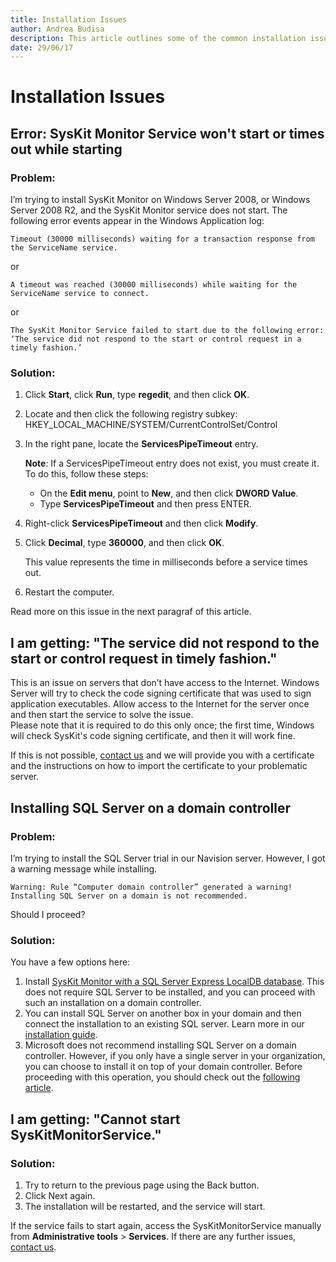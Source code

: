 ```yaml
---
title: Installation Issues
author: Andrea Budisa
description: This article outlines some of the common installation issues.
date: 29/06/17
---
```


# Installation Issues

## Error: SysKit Monitor Service won't start or times out while starting

### Problem:

I’m trying to install SysKit Monitor on Windows Server 2008, or Windows Server 2008 R2, and the SysKit Monitor service does not start. The following error events appear in the Windows Application log:

```text
Timeout (30000 milliseconds) waiting for a transaction response from the ServiceName service.
```

or

```text
A timeout was reached (30000 milliseconds) while waiting for the ServiceName service to connect.
```

or

```text
The SysKit Monitor Service failed to start due to the following error:  
‘The service did not respond to the start or control request in a timely fashion.’
```

### Solution:

1. Click **Start**, click **Run**, type **regedit**, and then click **OK**.
2. Locate and then click the following registry subkey: HKEY\_LOCAL\_MACHINE/SYSTEM/CurrentControlSet/Control
3. In the right pane, locate the **ServicesPipeTimeout** entry.  

   **Note**: If a ServicesPipeTimeout entry does not exist, you must create it. To do this, follow these steps:

   * On the **Edit menu**, point to **New**, and then click **DWORD Value**.
   * Type **ServicesPipeTimeout** and then press ENTER.

4. Right-click **ServicesPipeTimeout** and then click **Modify**.
5. Click **Decimal**, type **360000**, and then click **OK**.  

   This value represents the time in milliseconds before a service times out.

6. Restart the computer.

Read more on this issue in the next paragraf of this article.

## I am getting: "The service did not respond to the start or control request in timely fashion."

This is an issue on servers that don’t have access to the Internet. Windows Server will try to check the code signing certificate that was used to sign application executables. Allow access to the Internet for the server once and then start the service to solve the issue.  
Please note that it is required to do this only once; the first time, Windows will check SysKit's code signing certificate, and then it will work fine.

If this is not possible, [contact us](https://www.syskit.com/company/contact-us) and we will provide you with a certificate and the instructions on how to import the certificate to your problematic server.

## Installing SQL Server on a domain controller

### Problem:

I’m trying to install the SQL Server trial in our Navision server. However, I got a warning message while installing.

```text
Warning: Rule “Computer domain controller” generated a warning! Installing SQL Server on a domain is not recommended.
```

Should I proceed?

### Solution:

You have a few options here:

1. Install [SysKit Monitor with a SQL Server Express LocalDB database](../../../installation-configuration/install-wizard/install-monitor.md). This does not require SQL Server to be installed, and you can proceed with such an installation on a domain controller.
2. You can install SQL Server on another box in your domain and then connect the installation to an existing SQL server. Learn more in our [installation guide](../../../installation-configuration/install-wizard/install-monitor.md).
3. Microsoft does not recommend installing SQL Server on a domain controller. However, if you only have a single server in your organization, you can choose to install it on top of your domain controller. Before proceeding with this operation, you should check out the [following article](https://docs.microsoft.com/en-us/sql/sql-server/install/hardware-and-software-requirements-for-installing-sql-server#DC_support).

## I am getting: "Cannot start SysKitMonitorService."

### Solution:

1. Try to return to the previous page using the Back button.
2. Click Next again.
3. The installation will be restarted, and the service will start.

If the service fails to start again, access the SysKitMonitorService manually from **Administrative tools** &gt; **Services**. If there are any further issues, [contact us](https://www.syskit.com/company/contact-us).


